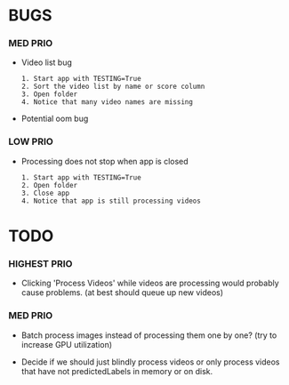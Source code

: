 # BUGS

### MED PRIO

* Video list bug

      1. Start app with TESTING=True
      2. Sort the video list by name or score column
      3. Open folder
      4. Notice that many video names are missing

* Potential oom bug

### LOW PRIO

* Processing does not stop when app is closed

      1. Start app with TESTING=True
      2. Open folder
      3. Close app
      4. Notice that app is still processing videos


# TODO

### HIGHEST PRIO
* Clicking 'Process Videos' while videos are processing would probably cause problems. (at best should queue up new videos)

### MED PRIO
* Batch process images instead of processing them one by one? (try to increase GPU utilization)

* Decide if we should just blindly process videos or only process videos that have not predictedLabels in memory or on disk.
